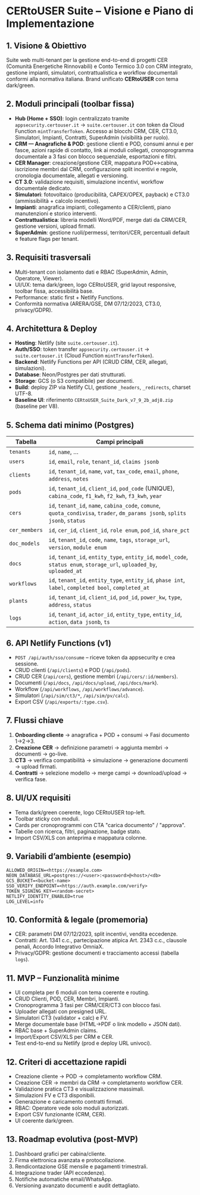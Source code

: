 # CERtoUSER Suite – Visione e Piano di Implementazione

## 1. Visione & Obiettivo
Suite web multi-tenant per la gestione end-to-end di progetti CER (Comunità Energetiche Rinnovabili) e Conto Termico 3.0 con CRM integrato, gestione impianti, simulatori, contrattualistica e workflow documentali conformi alla normativa italiana. Brand unificato **CERtoUSER** con tema dark/green.

## 2. Moduli principali (toolbar fissa)
- **Hub (Home + SSO)**: login centralizzato tramite `appsecurity.certouser.it` → `suite.certouser.it` con token da Cloud Function `mintTransferToken`. Accesso ai blocchi CRM, CER, CT3.0, Simulatori, Impianti, Contratti, SuperAdmin (visibilità per ruolo).
- **CRM — Anagrafiche & POD**: gestione clienti e POD, consumi annui e per fasce, azioni rapide di contatto, link ai moduli collegati, cronoprogramma documentale a 3 fasi con blocco sequenziale, esportazioni e filtri.
- **CER Manager**: creazione/gestione CER, mappatura POD↔cabina, iscrizione membri dal CRM, configurazione split incentivi e regole, cronologia documentale, allegati e versioning.
- **CT 3.0**: validazione requisiti, simulazione incentivi, workflow documentale dedicato.
- **Simulatori**: fotovoltaico (producibilità, CAPEX/OPEX, payback) e CT3.0 (ammissibilità + calcolo incentivo).
- **Impianti**: anagrafica impianti, collegamento a CER/clienti, piano manutenzioni e storico interventi.
- **Contrattualistica**: libreria modelli Word/PDF, merge dati da CRM/CER, gestione versioni, upload firmati.
- **SuperAdmin**: gestione ruoli/permessi, territori/CER, percentuali default e feature flags per tenant.

## 3. Requisiti trasversali
- Multi-tenant con isolamento dati e RBAC (SuperAdmin, Admin, Operatore, Viewer).
- UI/UX: tema dark/green, logo CERtoUSER, grid layout responsive, toolbar fissa, accessibilità base.
- Performance: static first + Netlify Functions.
- Conformità normativa (ARERA/GSE, DM 07/12/2023, CT3.0, privacy/GDPR).

## 4. Architettura & Deploy
- **Hosting**: Netlify (site `suite.certouser.it`).
- **Auth/SSO**: token transfer `appsecurity.certouser.it` → `suite.certouser.it` (Cloud Function `mintTransferToken`).
- **Backend**: Netlify Functions per API (CRUD CRM, CER, allegati, simulazioni).
- **Database**: Neon/Postgres per dati strutturati.
- **Storage**: GCS (o S3 compatibile) per documenti.
- **Build**: deploy ZIP via Netlify CLI, gestione `_headers`, `_redirects`, charset UTF-8.
- **Baseline UI**: riferimento `CERtoUSER_Suite_Dark_v7_9_2b_adj8.zip` (baseline per V8).

## 5. Schema dati minimo (Postgres)
| Tabella | Campi principali |
| --- | --- |
| `tenants` | `id`, `name`, … |
| `users` | `id`, `email`, `role`, `tenant_id`, `claims jsonb` |
| `clients` | `id`, `tenant_id`, `name`, `vat`, `tax_code`, `email`, `phone`, `address`, `notes` |
| `pods` | `id`, `tenant_id`, `client_id`, `pod_code` (UNIQUE), `cabina_code`, `f1_kwh`, `f2_kwh`, `f3_kwh`, `year` |
| `cers` | `id`, `tenant_id`, `name`, `cabina_code`, `comune`, `quota_condivisa`, `trader`, `dm_params jsonb`, `splits jsonb`, `status` |
| `cer_members` | `id`, `cer_id`, `client_id`, `role enum`, `pod_id`, `share_pct` |
| `doc_models` | `id`, `tenant_id`, `code`, `name`, `tags`, `storage_url`, `version`, `module enum` |
| `docs` | `id`, `tenant_id`, `entity_type`, `entity_id`, `model_code`, `status enum`, `storage_url`, `uploaded_by`, `uploaded_at` |
| `workflows` | `id`, `tenant_id`, `entity_type`, `entity_id`, `phase int`, `label`, `completed bool`, `completed_at` |
| `plants` | `id`, `tenant_id`, `client_id`, `pod_id`, `power_kw`, `type`, `address`, `status` |
| `logs` | `id`, `tenant_id`, `actor_id`, `entity_type`, `entity_id`, `action`, `data jsonb`, `ts` |

## 6. API Netlify Functions (v1)
- `POST /api/auth/sso/consume` – riceve token da appsecurity e crea sessione.
- CRUD clienti (`/api/clients`) e POD (`/api/pods`).
- CRUD CER (`/api/cers`), gestione membri (`/api/cers/:id/members`).
- Documenti (`/api/docs`, `/api/docs/upload`, `/api/docs/mark`).
- Workflow (`/api/workflows`, `/api/workflows/advance`).
- Simulatori (`/api/sim/ct3/*`, `/api/sim/pv/calc`).
- Export CSV (`/api/exports/:type.csv`).

## 7. Flussi chiave
1. **Onboarding cliente** → anagrafica + POD + consumi → Fasi documento 1→2→3.
2. **Creazione CER** → definizione parametri → aggiunta membri → documenti → go-live.
3. **CT3** → verifica compatibilità → simulazione → generazione documenti → upload firmati.
4. **Contratti** → selezione modello → merge campi → download/upload → verifica fase.

## 8. UI/UX requisiti
- Tema dark/green coerente, logo CERtoUSER top-left.
- Toolbar sticky con moduli.
- Cards per cronoprogrammi con CTA "carica documento" / "approva".
- Tabelle con ricerca, filtri, paginazione, badge stato.
- Import CSV/XLS con anteprima e mappatura colonne.

## 9. Variabili d’ambiente (esempio)
```
ALLOWED_ORIGIN=<https://example.com>
NEON_DATABASE_URL=postgres://<user>:<password>@<host>/<db>
GCS_BUCKET=<bucket-name>
SSO_VERIFY_ENDPOINT=<https://auth.example.com/verify>
TOKEN_SIGNING_KEY=<random-secret>
NETLIFY_IDENTITY_ENABLED=true
LOG_LEVEL=info
```

## 10. Conformità & legale (promemoria)
- CER: parametri DM 07/12/2023, split incentivi, vendita eccedenze.
- Contratti: Art. 1341 c.c., partecipazione atipica Art. 2343 c.c., clausole penali, Accordo Integrativo OmniaX.
- Privacy/GDPR: gestione documenti e tracciamento accessi (tabella `logs`).

## 11. MVP – Funzionalità minime
- UI completa per 6 moduli con tema coerente e routing.
- CRUD Clienti, POD, CER, Membri, Impianti.
- Cronoprogramma 3 fasi per CRM/CER/CT3 con blocco fasi.
- Uploader allegati con presigned URL.
- Simulatori CT3 (validator + calc) e FV.
- Merge documentale base (HTML→PDF o link modello + JSON dati).
- RBAC base + SuperAdmin claims.
- Import/Export CSV/XLS per CRM e CER.
- Test end-to-end su Netlify (prod e deploy URL univoci).

## 12. Criteri di accettazione rapidi
- Creazione cliente → POD → completamento workflow CRM.
- Creazione CER → membri da CRM → completamento workflow CER.
- Validazione pratica CT3 e visualizzazione massimali.
- Simulazioni FV e CT3 disponibili.
- Generazione e caricamento contratti firmati.
- RBAC: Operatore vede solo moduli autorizzati.
- Export CSV funzionante (CRM, CER).
- UI coerente dark/green.

## 13. Roadmap evolutiva (post-MVP)
1. Dashboard grafici per cabina/cliente.
2. Firma elettronica avanzata e protocollazione.
3. Rendicontazione GSE mensile e pagamenti trimestrali.
4. Integrazione trader (API eccedenze).
5. Notifiche automatiche email/WhatsApp.
6. Versioning avanzato documenti e audit dettagliato.

